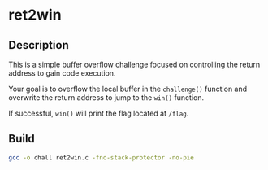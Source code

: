 # ret2win

## Description

This is a simple buffer overflow challenge focused on controlling the return address to gain code execution.

Your goal is to overflow the local buffer in the `challenge()` function and overwrite the return address to jump to the `win()` function.

If successful, `win()` will print the flag located at `/flag`.

## Build

```bash
gcc -o chall ret2win.c -fno-stack-protector -no-pie
```